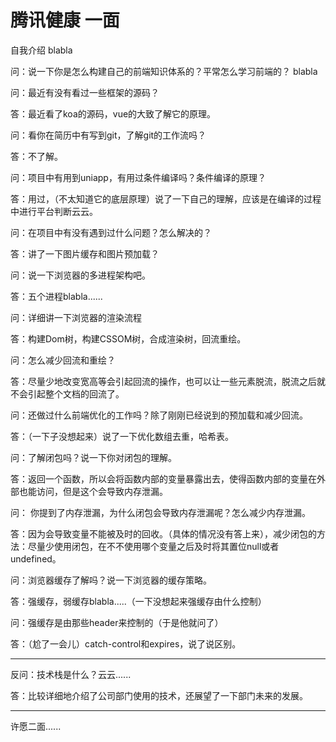 # 腾讯健康 一面

自我介绍	blabla

问：说一下你是怎么构建自己的前端知识体系的？平常怎么学习前端的？ 	blabla

问：最近有没有看过一些框架的源码？

答：最近看了koa的源码，vue的大致了解它的原理。

问：看你在简历中有写到git，了解git的工作流吗？	

答：不了解。

问：项目中有用到uniapp，有用过条件编译吗？条件编译的原理？

答：用过，（不太知道它的底层原理）说了一下自己的理解，应该是在编译的过程中进行平台判断云云。

问：在项目中有没有遇到过什么问题？怎么解决的？

答：讲了一下图片缓存和图片预加载？

问：说一下浏览器的多进程架构吧。

答：五个进程blabla......

问：详细讲一下浏览器的渲染流程

答：构建Dom树，构建CSSOM树，合成渲染树，回流重绘。

问：怎么减少回流和重绘？

答：尽量少地改变宽高等会引起回流的操作，也可以让一些元素脱流，脱流之后就不会引起整个文档的回流了。

问：还做过什么前端优化的工作吗？除了刚刚已经说到的预加载和减少回流。

答：（一下子没想起来）说了一下优化数组去重，哈希表。

问：了解闭包吗？说一下你对闭包的理解。

答：返回一个函数，所以会将函数内部的变量暴露出去，使得函数内部的变量在外部也能访问，但是这个会导致内存泄漏。

问： 你提到了内存泄漏，为什么闭包会导致内存泄漏呢？怎么减少内存泄漏。

答：因为会导致变量不能被及时的回收。（具体的情况没有答上来），减少闭包的方法：尽量少使用闭包，在不不使用哪个变量之后及时将其置位null或者undefined。

问：浏览器缓存了解吗？说一下浏览器的缓存策略。

答：强缓存，弱缓存blabla.....（一下没想起来强缓存由什么控制）

问：强缓存是由那些header来控制的（于是他就问了）

答：（尬了一会儿）catch-control和expires，说了说区别。

---

反问：技术栈是什么？云云......

答：比较详细地介绍了公司部门使用的技术，还展望了一下部门未来的发展。

---

许愿二面......

